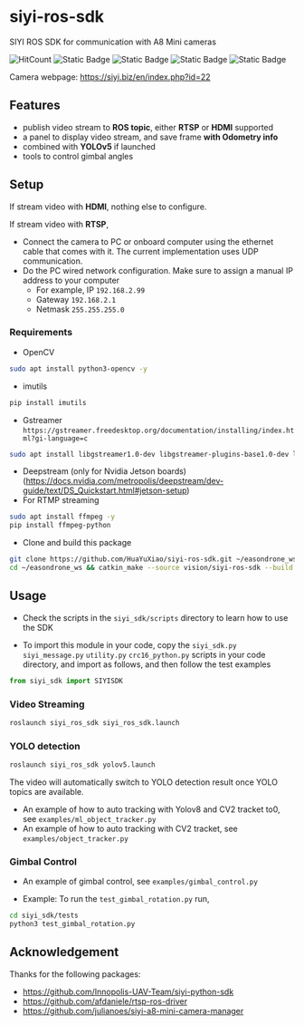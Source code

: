 # siyi-ros-sdk

SIYI ROS SDK for communication with A8 Mini cameras

![HitCount](https://img.shields.io/endpoint?url=https%3A%2F%2Fhits.dwyl.com%2FHuaYuXiao%2Fsiyi-ros-sdk.json%3Fcolor%3Dpink)
![Static Badge](https://img.shields.io/badge/ROS-noetic-22314E?logo=ros)
![Static Badge](https://img.shields.io/badge/C%2B%2B-14-00599C?logo=cplusplus)
![Static Badge](https://img.shields.io/badge/Python-3.8-3776AB?logo=python)
![Static Badge](https://img.shields.io/badge/Ubuntu-20.04.6-E95420?logo=ubuntu)

Camera webpage: https://siyi.biz/en/index.php?id=22


## Features

- publish video stream to **ROS topic**, either **RTSP** or **HDMI** supported
- a panel to display video stream, and save frame **with Odometry info**
- combined with **YOLOv5** if launched
- tools to control gimbal angles


## Setup

If stream video with **HDMI**, nothing else to configure.

If stream video with **RTSP**,

* Connect the camera to PC or onboard computer using the ethernet cable that comes with it. The current implementation uses UDP communication.
* Do the PC wired network configuration. Make sure to assign a manual IP address to your computer
  * For example, IP `192.168.2.99`
  * Gateway `192.168.2.1`
  * Netmask `255.255.255.0`

### Requirements

* OpenCV 

```bash
sudo apt install python3-opencv -y
```

* imutils 

```bash
pip install imutils
```

* Gstreamer `https://gstreamer.freedesktop.org/documentation/installing/index.html?gi-language=c`

```bash
sudo apt install libgstreamer1.0-dev libgstreamer-plugins-base1.0-dev libgstreamer-plugins-bad1.0-dev gstreamer1.0-plugins-base gstreamer1.0-plugins-good gstreamer1.0-plugins-bad gstreamer1.0-plugins-ugly gstreamer1.0-libav gstreamer1.0-doc gstreamer1.0-tools gstreamer1.0-x gstreamer1.0-alsa gstreamer1.0-gl gstreamer1.0-gtk3 gstreamer1.0-qt5 gstreamer1.0-pulseaudio -y
```

- Deepstream (only for Nvidia Jetson boards)
  (https://docs.nvidia.com/metropolis/deepstream/dev-guide/text/DS_Quickstart.html#jetson-setup)
- For RTMP streaming

```bash
sudo apt install ffmpeg -y
pip install ffmpeg-python
```

* Clone and build this package

```bash
git clone https://github.com/HuaYuXiao/siyi-ros-sdk.git ~/easondrone_ws/vision/siyi-ros-sdk
cd ~/easondrone_ws && catkin_make --source vision/siyi-ros-sdk --build vision/siyi-ros-sdk/build
```


## Usage

* Check the scripts in the `siyi_sdk/scripts` directory to learn how to use the SDK

* To import this module in your code, copy the `siyi_sdk.py` `siyi_message.py` `utility.py` `crc16_python.py` scripts in your code directory, and import as follows, and then follow the test examples

```python
from siyi_sdk import SIYISDK
```

### Video Streaming

```bash
roslaunch siyi_ros_sdk siyi_ros_sdk.launch
```

### YOLO detection

```bash
roslaunch siyi_ros_sdk yolov5.launch
```

The video will automatically switch to YOLO detection result once YOLO topics are available.

* An example of how to auto tracking with Yolov8 and CV2 tracket to0, see `examples/ml_object_tracker.py`
* An example of how to auto tracking with CV2 tracket, see `examples/object_tracker.py`

### Gimbal Control

* An example of gimbal control, see `examples/gimbal_control.py`

* Example: To run the `test_gimbal_rotation.py` run,

```bash
cd siyi_sdk/tests
python3 test_gimbal_rotation.py
```

## Acknowledgement

Thanks for the following packages:

- https://github.com/Innopolis-UAV-Team/siyi-python-sdk
- https://github.com/afdaniele/rtsp-ros-driver
- https://github.com/julianoes/siyi-a8-mini-camera-manager
